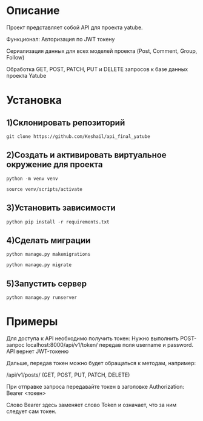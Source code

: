 # Описание

Проект представляет собой API для проекта yatube.

Функционал:
Авторизация по JWT токену

Сериализация данных для всех моделей проекта (Post, Comment, Group, Follow)

Обработка GET, POST, PATCH, PUT и DELETE запросов к базе данных проекта Yatube

# Установка

## 1)Склонировать репозиторий

```
git clone https://github.com/Keshail/api_final_yatube
```

## 2)Создать и активировать виртуальное окружение для проекта

```
python -m venv venv
```

```
source venv/scripts/activate
```

## 3)Установить зависимости

```
python pip install -r requirements.txt
```

## 4)Сделать миграции
```
python manage.py makemigrations
```

```
python manage.py migrate
```

## 5)Запустить сервер

```
python manage.py runserver
```


# Примеры

Для доступа к API необходимо получить токен: 
Нужно выполнить POST-запрос localhost:8000/api/v1/token/ передав поля username и password. API вернет JWT-токеню

Дальше, передав токен можно будет обращаться к методам, например: 

/api/v1/posts/ (GET, POST, PUT, PATCH, DELETE)

При отправке запроса передавайте токен в заголовке Authorization: Bearer <токен>

Слово Bearer здесь заменяет слово Token и означает, что за ним следует сам токен.